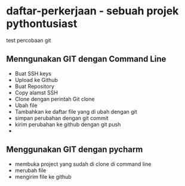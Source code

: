 # daftar-perkerjaan - sebuah projek pythontusiast
test percobaan git

## Menngunakan GIT dengan Command Line
- Buat SSH keys
- Upload ke Github
- Buat Repository
- Copy alamst SSH
- Clone dengan perintah Git clone <alamt ssh>
- Ubah file
- Tambahkan ke daftar file yang di ubah dengan git
- simpan perubahan dengan git commit
- kirim perubahan ke github dengan git push
-

## Menggunakan GIT dengan pycharm
- membuka project yang sudah di clone di command line
- merubah file
- mengirim file ke github
